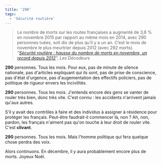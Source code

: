 ```yaml
---
title: '290'
tags:
  - 'Sécurité routière'
---
```


> Le nombre de morts sur les routes françaises a augmenté de 3,6 % en novembre
> 2015 par rapport au même mois en 2014, avec 290 personnes tuées, soit dix de
> plus qu’il y a un an. C’est le mois de novembre le plus meurtrier depuis 2012
> (avec 292 morts).  
> <cite>"[Sécurité routière : hausse du nombre de morts en novembre, un record depuis 2012](http://www.lemonde.fr/les-decodeurs/article/2015/12/10/securite-routiere-hausse-du-nombre-de-morts-en-novembre-un-record-depuis-2012_4828796_4355770.html)",
> Les Décodeurs</cite>

**290** personnes. Tous les mois. Pour eux, pas de minute de silence nationale,
pas d'articles expliquant qui ils sont, pas de prise de conscience, pas d'état
d'urgence, pas d'augementation des effectifs policiers, pas de politique de
rigueur envers les incivilités.

**290** personnes. Tous les mois. J'entends encore des gens se vanter de rouler
très bien, donc très vite. C'est connu : les accidents n'arrivent jamais qu'aux
autres.

S'il y avait des contrôles à faire et des individus à assigner à résidence pour
protéger les français. Peut-être faudrait-il commencer là, non ? Ah, non,
pardon, les français n'aiment pas qu'on touche à leur droit de rouler vite.
C'est **clivant**.

**290** personnes. Tous les mois. Mais l'homme politique qui fera quelque chose
perdra des voix.

Alors continuons. En décembre, il y aura probablement encore plus de morts.
Joyeux Noël.
